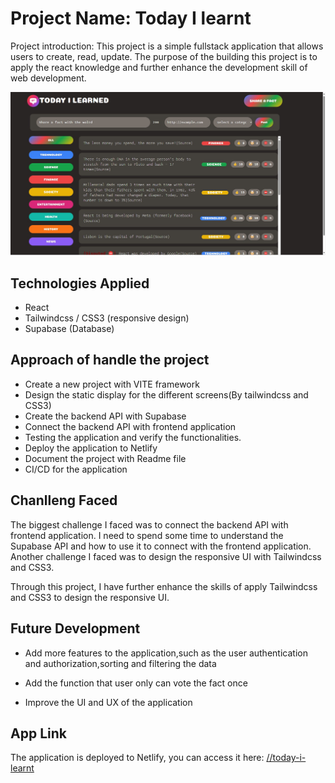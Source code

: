 # Project Name: Today I learnt

Project introduction: This project is a simple fullstack application that allows users to create, read, update.
                      The purpose of the building this project is to apply the react knowledge and further enhance the development skill of web development.

![App Image](./app.jpg)

## Technologies Applied

- React
- Tailwindcss / CSS3 (responsive design)
- Supabase (Database)


## Approach of handle the project

- Create a new project with VITE framework
- Design the static display for the different screens(By tailwindcss and CSS3)
- Create the backend API with Supabase
- Connect the backend API with frontend application
- Testing the application and verify the functionalities.
- Deploy the application to Netlify
- Document the project with Readme file
- CI/CD for the application

## Chanlleng Faced

The biggest challenge I faced was to connect the backend API with frontend application.
I need to spend some time to understand the Supabase API and how to use it to connect with the frontend application.
Another challenge I faced was to design the responsive UI with Tailwindcss and CSS3.

Through this project, I have further enhance the skills of apply Tailwindcss and CSS3 to design the responsive UI.

## Future Development

- Add more features to the application,such as the user authentication and authorization,sorting and filtering the data
- Add the function that user only can vote the fact once

- Improve the UI and UX of the application

## App Link

The application is deployed to Netlify, you can access it here: [//today-i-learnt](https://todayilearntjames.netlify.app/)